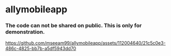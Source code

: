 # allymobileapp

### The code can not be shared on public. This is only for demonstration.

https://github.com/mseeam99/allymobileapp/assets/112004640/21c5c0e3-486c-4825-bb7b-a5df5943dd70

